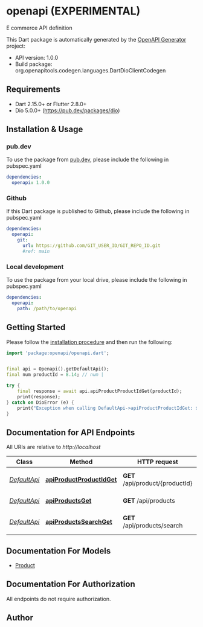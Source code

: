 # openapi (EXPERIMENTAL)
E commerce API definition

This Dart package is automatically generated by the [OpenAPI Generator](https://openapi-generator.tech) project:

- API version: 1.0.0
- Build package: org.openapitools.codegen.languages.DartDioClientCodegen

## Requirements

* Dart 2.15.0+ or Flutter 2.8.0+
* Dio 5.0.0+ (https://pub.dev/packages/dio)

## Installation & Usage

### pub.dev
To use the package from [pub.dev](https://pub.dev), please include the following in pubspec.yaml
```yaml
dependencies:
  openapi: 1.0.0
```

### Github
If this Dart package is published to Github, please include the following in pubspec.yaml
```yaml
dependencies:
  openapi:
    git:
      url: https://github.com/GIT_USER_ID/GIT_REPO_ID.git
      #ref: main
```

### Local development
To use the package from your local drive, please include the following in pubspec.yaml
```yaml
dependencies:
  openapi:
    path: /path/to/openapi
```

## Getting Started

Please follow the [installation procedure](#installation--usage) and then run the following:

```dart
import 'package:openapi/openapi.dart';


final api = Openapi().getDefaultApi();
final num productId = 8.14; // num | 

try {
    final response = await api.apiProductProductIdGet(productId);
    print(response);
} catch on DioError (e) {
    print("Exception when calling DefaultApi->apiProductProductIdGet: $e\n");
}

```

## Documentation for API Endpoints

All URIs are relative to *http://localhost*

Class | Method | HTTP request | Description
------------ | ------------- | ------------- | -------------
[*DefaultApi*](doc/DefaultApi.md) | [**apiProductProductIdGet**](doc/DefaultApi.md#apiproductproductidget) | **GET** /api/product/{productId} | Get a product by id
[*DefaultApi*](doc/DefaultApi.md) | [**apiProductsGet**](doc/DefaultApi.md#apiproductsget) | **GET** /api/products | Get all products&#39;
[*DefaultApi*](doc/DefaultApi.md) | [**apiProductsSearchGet**](doc/DefaultApi.md#apiproductssearchget) | **GET** /api/products/search | Search all products by title


## Documentation For Models

 - [Product](doc/Product.md)


## Documentation For Authorization

 All endpoints do not require authorization.


## Author



